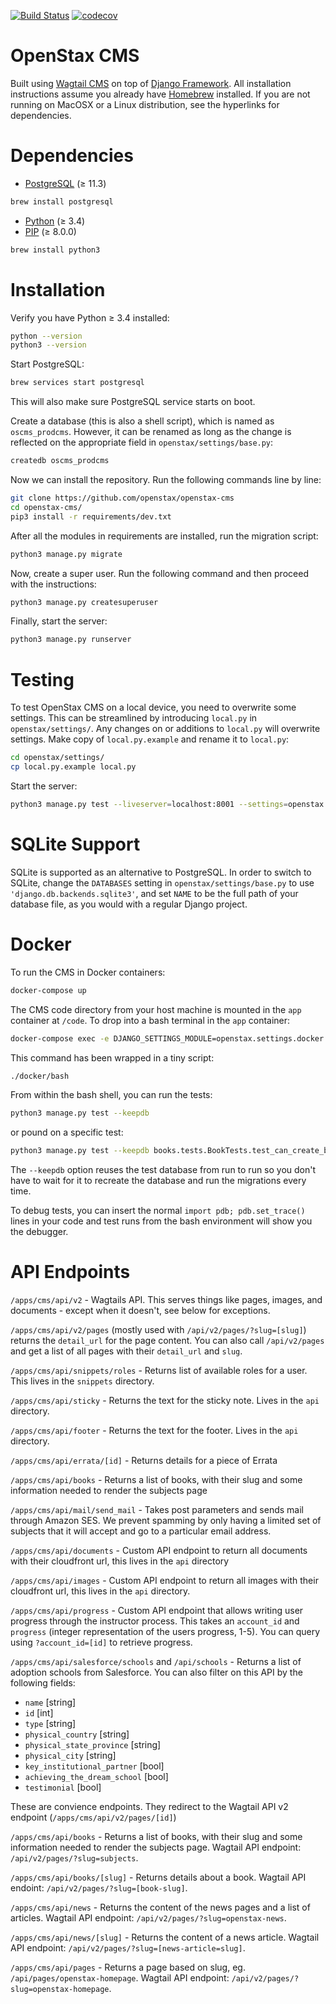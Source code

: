 [![Build Status](https://travis-ci.org/openstax/openstax-cms.svg?branch=master)](https://travis-ci.org/openstax/openstax-cms)
[![codecov](https://codecov.io/gh/openstax/openstax-cms/branch/master/graph/badge.svg)](https://codecov.io/gh/openstax/openstax-cms)

OpenStax CMS
=======================

Built using [Wagtail CMS](http://wagtail.io) on top of [Django Framework](https://www.djangoproject.com). All installation instructions assume you already have [Homebrew](http://brew.sh) installed. If you are not running on MacOSX or a Linux distribution, see the hyperlinks for dependencies.

Dependencies
=======================
* [PostgreSQL](http://www.postgresql.org) (≥ 11.3)  
```bash
brew install postgresql
```
* [Python](https://www.python.org/) (≥ 3.4)
* [PIP](https://github.com/pypa/pip) (≥ 8.0.0)
```bash
brew install python3
```

Installation
=======================
Verify you have Python ≥ 3.4 installed:  
```bash
python --version
python3 --version
```

Start PostgreSQL:
```bash
brew services start postgresql
```
This will also make sure PostgreSQL service starts on boot.

Create a database (this is also a shell script), which is named as `oscms_prodcms`. However, it can be renamed as long as the change is reflected on the appropriate field in `openstax/settings/base.py`:
```bash
createdb oscms_prodcms
```

Now we can install the repository. Run the following commands line by line:

```bash
git clone https://github.com/openstax/openstax-cms
cd openstax-cms/
pip3 install -r requirements/dev.txt
```

After all the modules in requirements are installed, run the migration script:

```bash
python3 manage.py migrate
```
Now, create a super user. Run the following command and then proceed with the instructions:

```bash
python3 manage.py createsuperuser
```

Finally, start the server:

```bash
python3 manage.py runserver
```

Testing
=======================
To test OpenStax CMS on a local device, you need to overwrite some settings. This can be streamlined by introducing `local.py` in `openstax/settings/`. Any changes on or additions to `local.py` will overwrite settings. Make copy of `local.py.example` and rename it to `local.py`:
```bash
cd openstax/settings/
cp local.py.example local.py
```

Start the server:
```bash
python3 manage.py test --liveserver=localhost:8001 --settings=openstax.settings.dev
```

SQLite Support
=======================
SQLite is supported as an alternative to PostgreSQL. In order to switch to SQLite, change the `DATABASES` setting
in `openstax/settings/base.py` to use `'django.db.backends.sqlite3'`, and set `NAME` to be the full path of your database file, as you would with a regular Django project.

Docker
=======================
To run the CMS in Docker containers:

```bash
docker-compose up
```

The CMS code directory from your host machine is mounted in the `app` container at `/code`. To drop into a bash terminal in the `app` container:

```bash
docker-compose exec -e DJANGO_SETTINGS_MODULE=openstax.settings.docker app bash
```

This command has been wrapped in a tiny script:

```bash
./docker/bash
```

From within the bash shell, you can run the tests:

```bash
python3 manage.py test --keepdb
```

or pound on a specific test:

```bash
python3 manage.py test --keepdb books.tests.BookTests.test_can_create_book
```

The `--keepdb` option reuses the test database from run to run so you don't have to wait for it to recreate the database and run the migrations every time.

To debug tests, you can insert the normal `import pdb; pdb.set_trace()` lines in your code and test runs from the bash environment will show you the debugger.

API Endpoints
=======================
`/apps/cms/api/v2` - Wagtails API. This serves things like pages, images, and documents - except when it doesn't, see below for exceptions.

`/apps/cms/api/v2/pages` (mostly used with `/api/v2/pages/?slug=[slug]`) returns the `detail_url` for the page content. You can also call `/api/v2/pages` and get a list of all pages with their `detail_url` and `slug`.

 `/apps/cms/api/snippets/roles` - Returns list of available roles for a user. This lives in the `snippets` directory.

 `/apps/cms/api/sticky` - Returns the text for the sticky note. Lives in the `api` directory.

 `/apps/cms/api/footer` - Returns the text for the footer. Lives in the `api` directory.

 `/apps/cms/api/errata/[id]` - Returns details for a piece of Errata

 `/apps/cms/api/books` - Returns a list of books, with their slug and some information needed to render the subjects page

 `/apps/cms/api/mail/send_mail` - Takes post parameters and sends mail through Amazon SES. We prevent spamming by only having a limited set of subjects that it will accept and go to a particular email address.

 `/apps/cms/api/documents` - Custom API endpoint to return all documents with their cloudfront url, this lives in the `api` directory

 `/apps/cms/api/images` - Custom API endpoint to return all images with their cloudfront url, this lives in the `api` directory.

 `/apps/cms/api/progress` - Custom API endpoint that allows writing user progress through the instructor process. This takes an `account_id` and `progress` (integer representation of the users progress, 1-5). You can query using `?account_id=[id]` to retrieve progress.

 `/apps/cms/api/salesforce/schools` and `/api/schools` - Returns a list of adoption schools from Salesforce.
 You can also filter on this API by the following fields:
 - `name` [string]
 - `id` [int]
 - `type` [string]
 - `physical_country` [string]
 - `physical_state_province` [string]
 - `physical_city` [string]
 - `key_institutional_partner` [bool]
 - `achieving_the_dream_school` [bool]
 - `testimonial` [bool]



 These are convience endpoints. They redirect to the Wagtail API v2 endpoint (`/apps/cms/api/v2/pages/[id]`)

 `/apps/cms/api/books` - Returns a list of books, with their slug and some information needed to render the subjects page. Wagtail API endpoint: `/api/v2/pages/?slug=subjects`.

 `/apps/cms/api/books/[slug]` - Returns details about a book. Wagtail API endoint: `/api/v2/pages/?slug=[book-slug]`.

 `/apps/cms/api/news` - Returns the content of the news pages and a list of articles. Wagtail API endpoint: `/api/v2/pages/?slug=openstax-news`.

 `/apps/cms/api/news/[slug]` - Returns the content of a news article. Wagtail API endpoint: `/api/v2/pages/?slug=[news-article=slug]`.

 `/apps/cms/api/pages` - Returns a page based on slug, eg. `/api/pages/openstax-homepage`. Wagtail API endpoint: `/api/v2/pages/?slug=openstax-homepage`.
